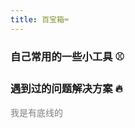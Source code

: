 ```yaml
---
title: 百宝箱⌨
---
```


### 自己常用的一些小工具 ⚾

<ClientOnly>
  <FunctionCommon/>
</ClientOnly>

### 遇到过的问题解决方案 🔥

<ClientOnly>
  <ApplyCase/>
</ClientOnly>

<el-divider><span style="color: gray">我是有底线的</span></el-divider>

<ClientOnly>
  <AppreciateCode/>
</ClientOnly>
